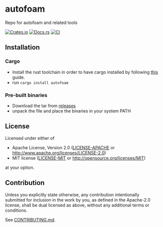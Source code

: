 # autofoam
Repo for autofoam and related tools

[![Crates.io](https://img.shields.io/crates/v/autofoam.svg)](https://crates.io/crates/autofoam)
[![Docs.rs](https://docs.rs/autofoam/badge.svg)](https://docs.rs/autofoam)
[![CI](https://github.com/bmblb3/autofoam/workflows/CI/badge.svg)](https://github.com/bmblb3/autofoam/actions)

## Installation

### Cargo

* Install the rust toolchain in order to have cargo installed by following
  [this](https://www.rust-lang.org/tools/install) guide.
* run `cargo install autofoam`

### Pre-built binaries
* Download the tar from [releases](https://github.com/bmblb3/autofoam/releases)
* unpack the file and place the binaries in your system PATH

## License

Licensed under either of

 * Apache License, Version 2.0
   ([LICENSE-APACHE](LICENSE-APACHE) or http://www.apache.org/licenses/LICENSE-2.0)
 * MIT license
   ([LICENSE-MIT](LICENSE-MIT) or http://opensource.org/licenses/MIT)

at your option.

## Contribution

Unless you explicitly state otherwise, any contribution intentionally submitted
for inclusion in the work by you, as defined in the Apache-2.0 license, shall be
dual licensed as above, without any additional terms or conditions.

See [CONTRIBUTING.md](CONTRIBUTING.md).
